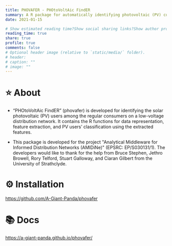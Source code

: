```yaml
---
title: PHOVAFER - PHOtoVoltAic FindER
summary: A R package for automatically identifying photovoltaic (PV) customers among regular electricity customers based on smart meter data
date: 2021-01-15

# Show estimated reading time?Show social sharing links?Show author profile?Show comments?
reading_time: true
share: true  
profile: true
comments: false
# Optional header image (relative to `static/media/` folder).
# header:  
# caption: ""  
# image: "" 
---
```


# ⭐ About

- “PHOtoVoltAic FindER” (phovafer) is developed for identifying the solar photovoltaic (PV) users among the regular consumers on a  low-voltage distribution network. It contains the R functions for data representation, feature extraction, and PV users’ classification using the extracted features. 

- This package is developed for the project "Analytical Middleware for Informed Distribution Networks (AMIDiNe)" (EPSRC: EP/S030131/1). The developers would like to thank for the help from Bruce Stephen, Jethro Browell, Rory Telford, Stuart Galloway, and Ciaran Gilbert from the University of Strathclyde.



# ⚙️ Installation

https://github.com/A-Giant-Panda/phovafer



# 📚 Docs

 https://a-giant-panda.github.io/phovafer/

